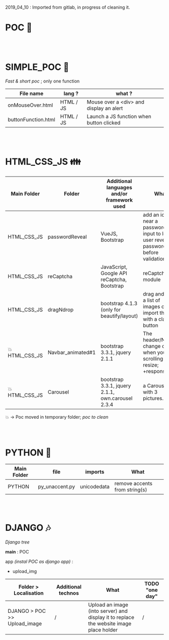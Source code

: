 2019_04_10 : Imported from gitlab, in progress of cleaning it.

POC :thought_balloon:
=======

<br/><br/>

SIMPLE_POC :dizzy:
=======
_Fast & short poc_ ; only one function

File name | lang ? | what ?
----| ----| ----
onMouseOver.html | HTML / JS | Mouse over a \<div> and display an alert
buttonFunction.html | HTML / JS | Launch a JS function when button clicked



<br/><br/>

HTML_CSS_JS :family:
=======

Main Folder | Folder | Additional languages and/or framework used | What | TODO "one day"
 ---- | ---- | ---- | ----| ----
HTML_CSS_JS | passwordReveal | VueJS, Bootstrap | add an icons near a password input to let the user reveal his password before validation | /
HTML_CSS_JS | reCaptcha | JavaScript, Google API reCaptcha, Bootstrap | reCaptcha module | /
HTML_CSS_JS | dragNdrop | bootstrap 4.1.3 (only for beautify/layout) | drag and drop a list of images or import them with a classic button | /
:collision:HTML_CSS_JS | Navbar_animated#1 | bootstrap 3.3.1, jquery 2.1.1 | The header/Navbar change color when you start scrolling and resize; +responsive | Change from bootstrap 331 to 4xx; **almost done, see file b4_navbar.html**
:collision:HTML_CSS_JS | Carousel | bootstrap 3.3.1, jquery 2.1.1, own.carousel 2.3.4 | a Carousel with 3 pictures...


:collision: -> Poc moved in temporary folder; _poc to clean_

<br/><br/>

PYTHON :snake:
=======
Main Folder | file | imports | What
 ---- | ---- | ---- | ----
PYTHON | py_unaccent.py | unicodedata | remove accents from string(s)


<br/><br/>

DJANGO :notes:
=======
_Django tree_

**main** : POC

app _(instal POC as django app)_ :
- upload_img

Folder > Localisation | Additional technos | What | TODO "one day"
---- | ---- | ---- | ----
DJANGO > POC >> Upload_image | / | Upload an image (into server) and display it to replace the website image place holder | /
